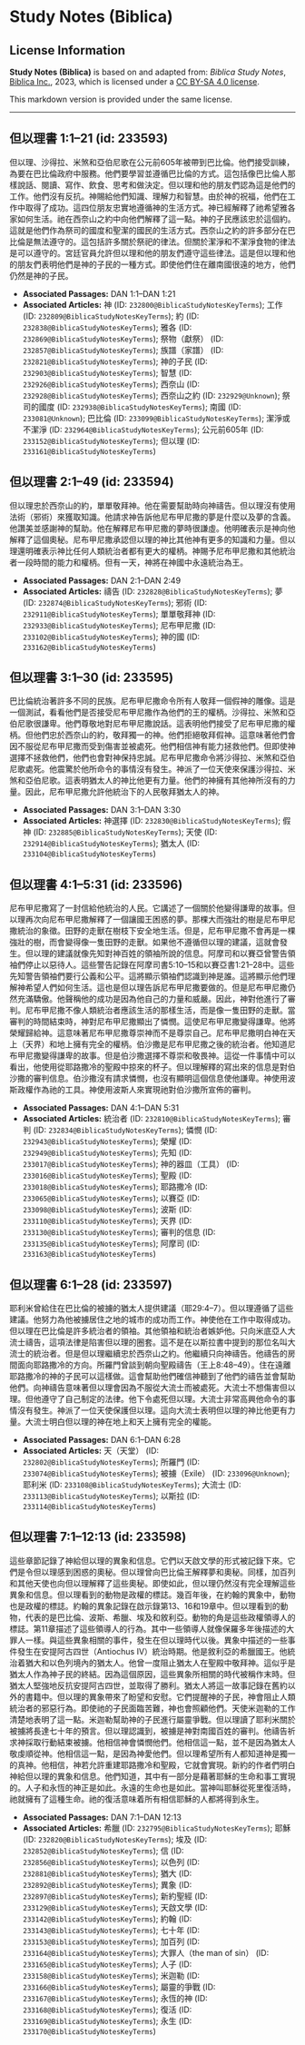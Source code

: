 # Study Notes (Biblica)

## License Information

**Study Notes (Biblica)** is based on and adapted from: _Biblica Study Notes_, [Biblica Inc.](https://www.biblica.com/), 2023, which is licensed under a [CC BY-SA 4.0 license](https://creativecommons.org/licenses/by-sa/4.0/legalcode.en).

This markdown version is provided under the same license.



--------------------------------

## 但以理書 1:1–21 (id: 233593)

但以理、沙得拉、米煞和亞伯尼歌在公元前605年被帶到巴比倫。他們接受訓練，為要在巴比倫政府中服務。他們要學習並遵循巴比倫的方式。這包括像巴比倫人那樣說話、閱讀、寫作、飲食、思考和做決定。但以理和他的朋友們認為這是他們的工作。他們沒有反抗。神賜給他們知識、理解力和智慧。由於神的祝福，他們在工作中取得了成功。這四位朋友忠實地遵循神的生活方式。神已經解釋了祂希望雅各家如何生活。祂在西奈山之約中向他們解釋了這一點。神的子民應該忠於這個約。這就是他們作為祭司的國度和聖潔的國民的生活方式。西奈山之約的許多部分在巴比倫是無法遵守的。這包括許多關於祭祀的律法。但關於潔淨和不潔淨食物的律法是可以遵守的。宮廷官員允許但以理和他的朋友們遵守這些律法。這是但以理和他的朋友們表明他們是神的子民的一種方式。即使他們住在離南國很遠的地方，他們仍然是神的子民。

* **Associated Passages:** DAN 1:1–DAN 1:21
* **Associated Articles:** 神 (ID: `232800@BiblicaStudyNotesKeyTerms`); 工作 (ID: `232809@BiblicaStudyNotesKeyTerms`); 約 (ID: `232838@BiblicaStudyNotesKeyTerms`); 雅各 (ID: `232869@BiblicaStudyNotesKeyTerms`); 祭物（獻祭） (ID: `232857@BiblicaStudyNotesKeyTerms`); 族譜（家譜） (ID: `232821@BiblicaStudyNotesKeyTerms`); 神的子民 (ID: `232903@BiblicaStudyNotesKeyTerms`); 智慧 (ID: `232926@BiblicaStudyNotesKeyTerms`); 西奈山 (ID: `232928@BiblicaStudyNotesKeyTerms`); 西奈山之約 (ID: `232929@Unknown`); 祭司的國度 (ID: `232938@BiblicaStudyNotesKeyTerms`); 南國 (ID: `233081@Unknown`); 巴比倫 (ID: `233099@BiblicaStudyNotesKeyTerms`); 潔淨或不潔淨 (ID: `232964@BiblicaStudyNotesKeyTerms`); 公元前605年 (ID: `233152@BiblicaStudyNotesKeyTerms`); 但以理 (ID: `233161@BiblicaStudyNotesKeyTerms`)

## 但以理書 2:1–49 (id: 233594)

但以理忠於西奈山的約，單單敬拜神。他在需要幫助時向神禱告。但以理沒有使用法術（邪術）來獲取知識。他請求神告訴他尼布甲尼撒的夢是什麼以及夢的含義。他讚美並感謝神的幫助。他在解釋尼布甲尼撒的夢時很謙虛。他明確表示是神向他解釋了這個奧秘。尼布甲尼撒承認但以理的神比其他神有更多的知識和力量。但以理還明確表示神比任何人類統治者都有更大的權柄。神賜予尼布甲尼撒和其他統治者一段時間的能力和權柄。但有一天，神將在神國中永遠統治為王。

* **Associated Passages:** DAN 2:1–DAN 2:49
* **Associated Articles:** 禱告 (ID: `232828@BiblicaStudyNotesKeyTerms`); 夢 (ID: `232874@BiblicaStudyNotesKeyTerms`); 邪術 (ID: `232911@BiblicaStudyNotesKeyTerms`); 單單敬拜神 (ID: `232933@BiblicaStudyNotesKeyTerms`); 尼布甲尼撒 (ID: `233102@BiblicaStudyNotesKeyTerms`); 神的國 (ID: `233162@BiblicaStudyNotesKeyTerms`)

## 但以理書 3:1–30 (id: 233595)

巴比倫統治著許多不同的民族。尼布甲尼撒命令所有人敬拜一個假神的雕像。這是一個測試，看看他們是否接受尼布甲尼撒作為他們的王的權柄。沙得拉、米煞和亞伯尼歌很謙卑。他們尊敬地對尼布甲尼撒說話。這表明他們接受了尼布甲尼撒的權柄。但他們忠於西奈山的約，敬拜獨一的神。他們拒絕敬拜假神。這意味著他們會因不服從尼布甲尼撒而受到傷害並被處死。他們相信神有能力拯救他們。但即使神選擇不拯救他們，他們也會對神保持忠誠。尼布甲尼撒命令將沙得拉、米煞和亞伯尼歌處死。他震驚於他所命令的事情沒有發生。神派了一位天使來保護沙得拉、米煞和亞伯尼歌。這表明猶太人的神比他更有力量。他們的神擁有其他神所沒有的力量。因此，尼布甲尼撒允許他統治下的人民敬拜猶太人的神。

* **Associated Passages:** DAN 3:1–DAN 3:30
* **Associated Articles:** 神選擇 (ID: `232830@BiblicaStudyNotesKeyTerms`); 假神 (ID: `232885@BiblicaStudyNotesKeyTerms`); 天使 (ID: `232914@BiblicaStudyNotesKeyTerms`); 猶太人 (ID: `233104@BiblicaStudyNotesKeyTerms`)

## 但以理書 4:1–5:31 (id: 233596)

尼布甲尼撒寫了一封信給他統治的人民。它講述了一個關於他變得謙卑的故事。但以理再次向尼布甲尼撒解釋了一個讓國王困惑的夢。那棵大而強壯的樹是尼布甲尼撒統治的象徵。田野的走獸在樹枝下安全地生活。但是，尼布甲尼撒不會再是一棵強壯的樹，而會變得像一隻田野的走獸。如果他不遵循但以理的建議，這就會發生。但以理的建議就像先知對神百姓的領袖所說的信息。阿摩司和以賽亞曾警告領袖們停止以惡待人。這些警告記錄在阿摩司書5:10–15和以賽亞書1:21–28中。這些先知警告領袖們要行公義和公平。這將顯示領袖們認識到神是誰。這將顯示他們理解神希望人們如何生活。這也是但以理告訴尼布甲尼撒要做的。但是尼布甲尼撒仍然充滿驕傲。他聲稱他的成功是因為他自己的力量和威嚴。因此，神對他進行了審判。尼布甲尼撒不像人類統治者應該生活的那樣生活，而是像一隻田野的走獸。當審判的時間結束時，神對尼布甲尼撒顯出了憐憫。這使尼布甲尼撒變得謙卑。他將榮耀歸給神。這意味著尼布甲尼撒尊崇神而不是尊崇自己。尼布甲尼撒明白神在天上（天界）和地上擁有完全的權柄。伯沙撒是尼布甲尼撒之後的統治者。他知道尼布甲尼撒變得謙卑的故事。但是伯沙撒選擇不尊崇和敬畏神。這從一件事情中可以看出，他使用從耶路撒冷的聖殿中掠來的杯子。但以理解釋的寫出來的信息是對伯沙撒的審判信息。伯沙撒沒有請求憐憫，也沒有顯明這個信息使他謙卑。神使用波斯政權作為祂的工具。神使用波斯人來實現祂對伯沙撒所宣佈的審判。

* **Associated Passages:** DAN 4:1–DAN 5:31
* **Associated Articles:** 統治者 (ID: `232810@BiblicaStudyNotesKeyTerms`); 審判 (ID: `232834@BiblicaStudyNotesKeyTerms`); 憐憫 (ID: `232943@BiblicaStudyNotesKeyTerms`); 榮耀 (ID: `232949@BiblicaStudyNotesKeyTerms`); 先知 (ID: `233017@BiblicaStudyNotesKeyTerms`); 神的器皿（工具） (ID: `233016@BiblicaStudyNotesKeyTerms`); 聖殿 (ID: `233018@BiblicaStudyNotesKeyTerms`); 耶路撒冷 (ID: `233065@BiblicaStudyNotesKeyTerms`); 以賽亞 (ID: `233098@BiblicaStudyNotesKeyTerms`); 波斯 (ID: `233110@BiblicaStudyNotesKeyTerms`); 天界 (ID: `233130@BiblicaStudyNotesKeyTerms`); 審判的信息 (ID: `233135@BiblicaStudyNotesKeyTerms`); 阿摩司 (ID: `233163@BiblicaStudyNotesKeyTerms`)

## 但以理書 6:1–28 (id: 233597)

耶利米曾給住在巴比倫的被擄的猶太人提供建議（耶29:4–7）。但以理遵循了這些建議。他努力為他被擄居住之地的城市的成功而工作。神使他在工作中取得成功。但以理在巴比倫是許多統治者的領袖。其他領袖和統治者嫉妒他。只向米底亞人大流士禱告，這項法律是陷害但以理的圈套。這不是在以斯拉書中提到的那位名叫大流士的統治者。但是但以理繼續忠於西奈山之約。他繼續只向神禱告。他禱告的房間面向耶路撒冷的方向。所羅門曾談到朝向聖殿禱告（王上8:48–49）。住在遠離耶路撒冷的神的子民可以這樣做。這會幫助他們確信神聽到了他們的禱告並會幫助他們。向神禱告意味著但以理會因為不服從大流士而被處死。大流士不想傷害但以理。但他遵守了自己制定的法律。他下令處死但以理。大流士非常高興他命令的事情沒有發生。神派了一位天使保護但以理。這向大流士表明但以理的神比他更有力量。大流士明白但以理的神在地上和天上擁有完全的權能。

* **Associated Passages:** DAN 6:1–DAN 6:28
* **Associated Articles:** 天（天堂） (ID: `232802@BiblicaStudyNotesKeyTerms`); 所羅門 (ID: `233074@BiblicaStudyNotesKeyTerms`); 被擄（Exile） (ID: `233096@Unknown`); 耶利米 (ID: `233108@BiblicaStudyNotesKeyTerms`); 大流士 (ID: `233113@BiblicaStudyNotesKeyTerms`); 以斯拉 (ID: `233114@BiblicaStudyNotesKeyTerms`)

## 但以理書 7:1–12:13 (id: 233598)

這些章節記錄了神給但以理的異象和信息。它們以天啟文學的形式被記錄下來。它們是令但以理感到困惑的奧秘。但以理曾向巴比倫王解釋夢和奧秘。同樣，加百列和其他天使也向但以理解釋了這些奧秘。即使如此，但以理仍然沒有完全理解這些異象和信息。但以理看到的動物是政權的標誌。幾百年後，在約翰的異象中，動物也是政權的標誌。約翰的異象記錄在啟示錄第13、16和19章中。但以理看到的動物，代表的是巴比倫、波斯、希臘、埃及和敘利亞。動物的角是這些政權領導人的標誌。第11章描述了這些領導人的行為。其中一些領導人就像保羅多年後描述的大罪人一樣。與這些異象相關的事件，發生在但以理時代以後。異象中描述的一些事件發生在安提阿古四世（Antiochus IV）統治時期。他是敘利亞的希臘國王。他統治着猶大和以色列境內的猶太人。他曾一度阻止猶太人在聖殿中敬拜神。這似乎是猶太人作為神子民的終結。因為這個原因，這些異象所相關的時代被稱作末時。但猶太人堅強地反抗安提阿古四世，並取得了勝利。猶太人將這一故事記錄在舊約以外的書籍中。但以理的異象帶來了盼望和安慰。它們提醒神的子民，神會阻止人類統治者的邪惡行為。即使祂的子民面臨苦難，神也會照顧他們。天使米迦勒的工作清楚地表明了這一點。米迦勒幫助神的子民進行屬靈爭戰。但以理讀了耶利米關於被擄將長達七十年的預言。但以理認識到，被擄是神對南國百姓的審判。他禱告祈求神採取行動結束被擄。他相信神會憐憫他們。他相信這一點，並不是因為猶太人敬虔順從神。他相信這一點，是因為神愛他們。但以理希望所有人都知道神是獨一的真神。他相信，神若允許重建耶路撒冷和聖殿，它就會實現。新約的作者們明白神給但以理的異象和信息。他們知道，其中有一部分是藉著耶穌的生命和事工實現的。人子和永恆的神正是如此。永遠的生命也是如此。當神叫耶穌從死里復活時，祂就擁有了這種生命。祂的復活意味着所有相信耶穌的人都將得到永生。

* **Associated Passages:** DAN 7:1–DAN 12:13
* **Associated Articles:** 希臘 (ID: `232795@BiblicaStudyNotesKeyTerms`); 耶穌 (ID: `232820@BiblicaStudyNotesKeyTerms`); 埃及 (ID: `232852@BiblicaStudyNotesKeyTerms`); 信 (ID: `232856@BiblicaStudyNotesKeyTerms`); 以色列 (ID: `232881@BiblicaStudyNotesKeyTerms`); 猶大 (ID: `232892@BiblicaStudyNotesKeyTerms`); 異象 (ID: `232897@BiblicaStudyNotesKeyTerms`); 新約聖經 (ID: `233129@BiblicaStudyNotesKeyTerms`); 天啟文學 (ID: `233142@BiblicaStudyNotesKeyTerms`); 約翰 (ID: `233143@BiblicaStudyNotesKeyTerms`); 七十年 (ID: `233153@BiblicaStudyNotesKeyTerms`); 加百列 (ID: `233164@BiblicaStudyNotesKeyTerms`); 大罪人（the man of sin） (ID: `233165@BiblicaStudyNotesKeyTerms`); 人子 (ID: `233158@BiblicaStudyNotesKeyTerms`); 米迦勒 (ID: `233166@BiblicaStudyNotesKeyTerms`); 屬靈的爭戰 (ID: `233167@BiblicaStudyNotesKeyTerms`); 永恆的神 (ID: `233168@BiblicaStudyNotesKeyTerms`); 復活 (ID: `233169@BiblicaStudyNotesKeyTerms`); 永生 (ID: `233170@BiblicaStudyNotesKeyTerms`)

